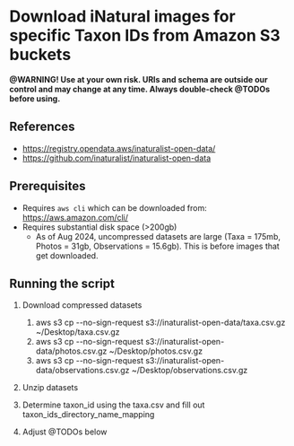 # Download iNatural images for specific Taxon IDs from Amazon S3 buckets

**@WARNING! Use at your own risk. URIs and schema are outside our control and may change at any time. Always double-check @TODOs before using.**

## References
* https://registry.opendata.aws/inaturalist-open-data/
* https://github.com/inaturalist/inaturalist-open-data

## Prerequisites
* Requires `aws cli` which can be downloaded from: https://aws.amazon.com/cli/
* Requires substantial disk space (>200gb)
  * As of Aug 2024, uncompressed datasets are large (Taxa = 175mb, Photos = 31gb, Observations = 15.6gb). This is before images that get downloaded.

## Running the script
1. Download compressed datasets
	1. aws s3 cp --no-sign-request s3://inaturalist-open-data/taxa.csv.gz ~/Desktop/taxa.csv.gz
	2. aws s3 cp --no-sign-request s3://inaturalist-open-data/photos.csv.gz ~/Desktop/photos.csv.gz
	3. aws s3 cp --no-sign-request s3://inaturalist-open-data/observations.csv.gz ~/Desktop/observations.csv.gz

2. Unzip datasets

3. Determine taxon_id using the taxa.csv and fill out taxon_ids_directory_name_mapping

4. Adjust @TODOs below
